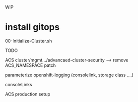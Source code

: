 
WIP

# install gitops 
00-Initialize-Cluster.sh


TODO 

ACS cluster/mgmt.../advancaed-cluster-security 
  --> remove ACS_NAMESPACE patch

parameterize openshift-logging (consolelink, storage class ....)

consoleLinks 

ACS production setup